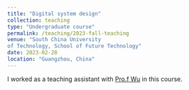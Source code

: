 ```yaml
---
title: "Digital system design"
collection: teaching
type: "Undergraduate course"
permalink: /teaching/2023-fall-teaching
venue: "South China University 
of Technology, School of Future Technology"
date: 2023-02-28
location: "Guangzhou, China"
---
```


I worked as a teaching assistant with [Pro.f Wu](https://www2.scut.edu.cn/ft/2021/1102/c29779a480504/page.htm) in this course.

